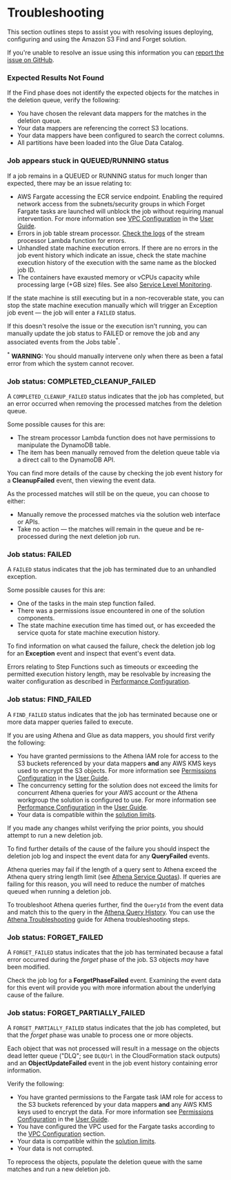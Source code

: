 # Troubleshooting

This section outlines steps to assist you with resolving issues
deploying, configuring and using the Amazon S3 Find and Forget solution.

If you're unable to resolve an issue using this information you can [report the
issue on GitHub](../CONTRIBUTING.md#reporting-bugsfeature-requests).

### Expected Results Not Found

If the Find phase does not identify the expected objects for the matches in the
deletion queue, verify the following:

- You have chosen the relevant data mappers for the matches in the deletion
  queue.
- Your data mappers are referencing the correct S3 locations.
- Your data mappers have been configured to search the correct columns.
- All partitions have been loaded into the Glue Data Catalog.

### Job appears stuck in QUEUED/RUNNING status

If a job remains in a QUEUED or RUNNING status for much longer than expected,
there may be an issue relating to:

- AWS Fargate accessing the ECR service endpoint. Enabling the required network
  access from the subnets/security groups in which Forget Fargate tasks are
  launched will unblock the job without requiring manual intervention. For more
  information see [VPC Configuration] in the [User Guide].
- Errors in job table stream processor. [Check the logs](https://docs.aws.amazon.com/lambda/latest/dg/monitoring-functions-logs.html)
  of the stream processor Lambda function for errors.
- Unhandled state machine execution errors. If there are no errors in the job
  event history which indicate an issue, check the state machine execution
  history of the execution with the same name as the blocked job ID.
- The containers have exausted memory or vCPUs capacity while processing large (+GB size) files. See also [Service Level Monitoring](MONITORING.md#service-level-monitoring).

If the state machine is still executing but in a non-recoverable state, you
can stop the state machine execution manually which will trigger an Exception
job event — the job will enter a `FAILED` status.

If this doesn't resolve the issue or the execution isn't running, you can
manually update the job status to FAILED or remove the job and any associated
events from the Jobs table<sup>\*</sup>.

<sup>\*</sup> **WARNING:** You should manually intervene only when there as been
a fatal error from which the system cannot recover.

### Job status: COMPLETED_CLEANUP_FAILED

A `COMPLETED_CLEANUP_FAILED` status indicates that the job has completed, but
an error occurred when removing the processed matches from the deletion queue.

Some possible causes for this are:

- The stream processor Lambda function does not have permissions to manipulate
  the DynamoDB table.
- The item has been manually removed from the deletion queue table via a direct
  call to the DynamoDB API.

You can find more details of the cause by checking the job event history for a
**CleanupFailed** event, then viewing the event data.

As the processed matches will still be on the queue, you can choose to either:

- Manually remove the processed matches via the solution web interface or APIs.
- Take no action — the matches will remain in the queue and be re-processed
  during the next deletion job run.

### Job status: FAILED

A `FAILED` status indicates that the job has terminated due to an unhandled
exception.

Some possible causes for this are:

- One of the tasks in the main step function failed.
- There was a permissions issue encountered in one of the solution components.
- The state machine execution time has timed out, or has exceeded the service
  quota for state machine execution history.

To find information on what caused the failure, check the deletion job log for
an **Exception** event and inspect that event's event data.

Errors relating to Step Functions such as timeouts or exceeding the permitted
execution history length, may be resolvable by increasing the waiter
configuration as described in [Performance Configuration].

### Job status: FIND_FAILED

A `FIND_FAILED` status indicates that the job has terminated because one or
more data mapper queries failed to execute.

If you are using Athena and Glue as data mappers, you should first verify the
following:

- You have granted permissions to the Athena IAM role for access to the S3
  buckets referenced by your data mappers **and** any AWS KMS keys used to
  encrypt the S3 objects. For more information see [Permissions Configuration]
  in the [User Guide].
- The concurrency setting for the solution does not exceed the limits for
  concurrent Athena queries for your AWS account or the Athena workgroup the
  solution is configured to use. For more information see [Performance
  Configuration] in the [User Guide].
- Your data is compatible within the [solution limits].

If you made any changes whilst verifying the prior points, you should attempt
to run a new deletion job.

To find further details of the cause of the failure you should inspect the
deletion job log and inspect the event data for any **QueryFailed** events.

Athena queries may fail if the length of a query sent to Athena exceed the
Athena query string length limit (see [Athena Service Quotas]). If queries are
failing for this reason, you will need to reduce the number of matches queued
when running a deletion job.

To troubleshoot Athena queries further, find the `QueryId` from the event data
and match this to the query in the [Athena Query History]. You can use the
[Athena Troubleshooting] guide for Athena troubleshooting steps.

### Job status: FORGET_FAILED

A `FORGET_FAILED` status indicates that the job has terminated because a fatal
error occurred during the _forget_ phase of the job. S3 objects _may_ have
been modified.

Check the job log for a **ForgetPhaseFailed** event. Examining the event data
for this event will provide you with more information about the underlying
cause of the failure.

### Job status: FORGET_PARTIALLY_FAILED

A `FORGET_PARTIALLY_FAILED` status indicates that the job has completed, but
that the _forget_ phase was unable to process one or more objects.

Each object that was not processed will result in a message on the objects dead
letter queue ("DLQ"; see `DLQUrl` in the CloudFormation stack outputs) and an
**ObjectUpdateFailed** event in the job event history containing error
information.

Verify the following:

- You have granted permissions to the Fargate task IAM role for access to the
  S3 buckets referenced by your data mappers **and** any AWS KMS keys used to
  encrypt the data. For more information see [Permissions Configuration] in the
  [User Guide].
- You have configured the VPC used for the Fargate tasks according to the
  [VPC Configuration] section.
- Your data is compatible within the [solution limits].
- Your data is not corrupted.

To reprocess the objects, populate the deletion queue with the same matches
and run a new deletion job.

[user guide]: USER_GUIDE.md
[vpc configuration]: USER_GUIDE.md#pre-requisite-configuring-a-vpc-for-the-solution
[permissions configuration]: USER_GUIDE.md#granting-access-to-data
[performance configuration]: USER_GUIDE.md#adjusting-performance-configuration
[athena service quotas]: https://docs.aws.amazon.com/athena/latest/ug/service-limits.html
[athena query history]: https://docs.aws.amazon.com/athena/latest/ug/querying.html#queries-viewing-history
[athena troubleshooting]: https://docs.aws.amazon.com/athena/latest/ug/troubleshooting.html
[solution limits]: LIMITS.md
[cloudwatch container insights]: https://docs.aws.amazon.com/AmazonCloudWatch/latest/monitoring/ContainerInsights.html
